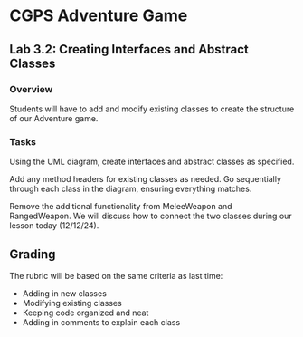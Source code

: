 # CGPS Adventure Game

## Lab 3.2: Creating Interfaces and Abstract Classes

### Overview
Students will have to add and modify existing classes to create the structure of our Adventure game.

### Tasks
Using the UML diagram, create interfaces and abstract classes as specified. 

Add any method headers for existing classes as needed. Go sequentially through each class in the diagram, ensuring everything matches.

Remove the additional functionality from MeleeWeapon and RangedWeapon. We will discuss how to connect the two classes during our lesson today (12/12/24).

## Grading

The rubric will be based on the same criteria as last time:
- Adding in new classes
- Modifying existing classes
- Keeping code organized and neat
- Adding in comments to explain each class

